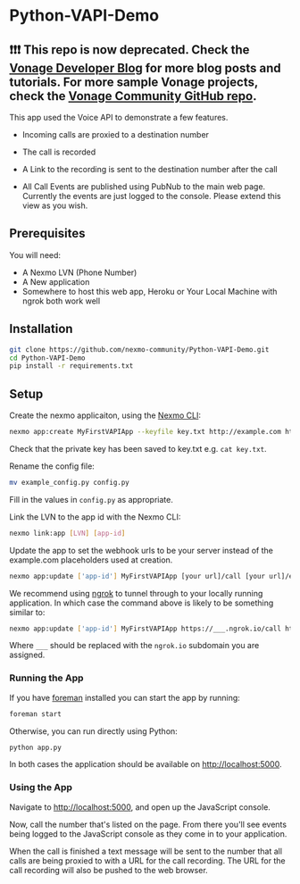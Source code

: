 # Python-VAPI-Demo

## ❗❗❗ **This repo is now deprecated. Check the [Vonage Developer Blog](https://developer.vonage.com/en/blog) for more blog posts and tutorials. For more sample Vonage projects, check the [Vonage Community GitHub repo](https://github.com/Vonage-Community).**

This app used the Voice API to demonstrate a few features.

* Incoming calls are proxied to a destination number
* The call is recorded
* A Link to the recording is sent to the destination number after the call

* All Call Events are published using PubNub to the main web page. Currently the events are just logged to the console. Please extend this view as you wish.

## Prerequisites

You will need:

* A Nexmo LVN (Phone Number)
* A New application
* Somewhere to host this web app, Heroku or Your Local Machine with ngrok both work well

## Installation

```sh
git clone https://github.com/nexmo-community/Python-VAPI-Demo.git
cd Python-VAPI-Demo
pip install -r requirements.txt
```

## Setup

Create the nexmo applicaiton, using the [Nexmo CLI](https://github.com/nexmo/nexmo-cli):

```sh
nexmo app:create MyFirstVAPIApp --keyfile key.txt http://example.com http://example.com
```

Check that the private key has been saved to key.txt e.g. `cat key.txt`.

Rename the config file:

```sh
mv example_config.py config.py
```

Fill in the values in `config.py` as appropriate.

Link the LVN to the app id with the Nexmo CLI:

```sh
nexmo link:app [LVN] [app-id]
```

Update the app to set the webhook urls to be your server instead of the example.com placeholders used at creation.

```sh
nexmo app:update ['app-id'] MyFirstVAPIApp [your url]/call [your url]/event
```

We recommend using [ngrok](https://ngrok.com/) to tunnel through to your locally running application. In which case the command above is likely to be something similar to:

```sh
nexmo app:update ['app-id'] MyFirstVAPIApp https://___.ngrok.io/call https://___.ngrok.io/event
```

Where `___` should be replaced with the `ngrok.io` subdomain you are assigned.

### Running the App

If you have [foreman](https://github.com/ddollar/foreman) installed you can start the app by running:

```sh
foreman start
```

Otherwise, you can run directly using Python:

```sh
python app.py
```

In both cases the application should be available on <http://localhost:5000>.

### Using the App

Navigate to <http://localhost:5000>, and open up the JavaScript console.

Now, call the number that's listed on the page. From there you'll see events being logged to the JavaScript console as they come in to your application.

When the call is finished a text message will be sent to the number that all calls are being proxied to with a URL for the call recording. The URL for the call recording will also be pushed to the web browser.
